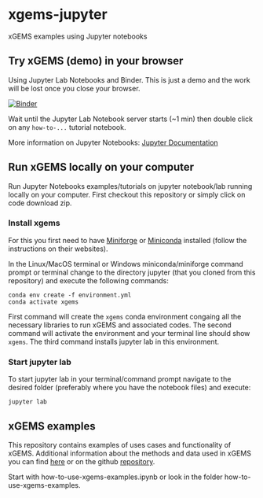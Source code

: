 # xgems-jupyter

xGEMS examples using Jupyter notebooks

## Try xGEMS (demo) in your browser

Using Jupyter Lab Notebooks and Binder. This is just a demo and the work will be lost once you close your browser.

[![Binder](https://mybinder.org/badge_logo.svg)](https://mybinder.org/v2/gh/gemshub/xgems-jupyter/main?urlpath=lab/tree/how-to-use-xgems-examples.ipynb)  

Wait until the Jupyter Lab Notebook server starts (~1 min) then double click on any `how-to-...` tutorial notebook.

More information on Jupyter Notebooks: [Jupyter Documentation](https://jupyter.readthedocs.io/en/latest/index.html)

## Run xGEMS locally on your computer

Run Jupyter Notebooks examples/tutorials on jupyter notebook/lab running locally on your computer. First checkout this repository or simply click on code download zip. 

### Install xgems

For this you first need to have [Miniforge](https://github.com/conda-forge/miniforge/releases) or [Miniconda](https://conda.io/miniconda.html) installed (follow the instructions on their websites).

In the Linux/MacOS terminal or Windows miniconda/miniforge command prompt or terminal change to the directory jupyter (that you cloned from this repository) and execute the following commands: 

```
conda env create -f environment.yml
conda activate xgems
``` 
First command will create the `xgems` conda environment congaing all the necessary libraries to run xGEMS and associated codes. The second command will activate the environment and your terminal line should show `xgems`. The third command installs jupyter lab in this environment.

### Start jupyter lab

To start jupyter lab in your terminal/command prompt navigate to the desired folder (preferably where you have the notebook files) and execute:

```
jupyter lab
``` 

## xGEMS examples

This repository contains examples of uses cases and functionality of xGEMS. Additional information about the methods and data used in xGEMS you can find [here](https://thermohub.org/xGEMS/xGEMS) or on the github [repository](https://github.com/thermohub/xGEMS).

Start with how-to-use-xgems-examples.ipynb or look in the folder how-to-use-xgems-examples. 
